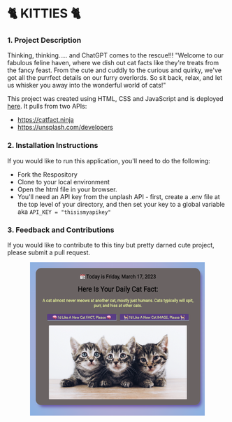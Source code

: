 # 🐈 KITTIES 🐈

### 1. Project Description

Thinking, thinking..... and ChatGPT comes to the rescue!!!
"Welcome to our fabulous feline haven, where we dish out cat facts like they're treats from the fancy feast. From the cute and cuddly to the curious and quirky, we've got all the purrfect details on our furry overlords. So sit back, relax, and let us whisker you away into the wonderful world of cats!"

This project was created using HTML, CSS and JavaScript and is deployed [here](https://just-the-cat-facts.netlify.app/). It pulls from two APIs:

* https://catfact.ninja
* https://unsplash.com/developers


### 2. Installation Instructions

If you would like to run this application, you'll need to do the following:

* Fork the Respository
* Clone to your local environment
* Open the html file in your browser.
* You'll need an API key from the unplash API - first, create a .env file at the top level of your directory, and then set your key to a global variable aka `API_KEY = "thisismyapikey"`

### 3. Feedback and Contributions

If you would like to contribute to this tiny but pretty darned cute project, please submit a pull request. 
<p align="center">
  <img src="assets/screenshot.png" width="400" height="350">
</p>


